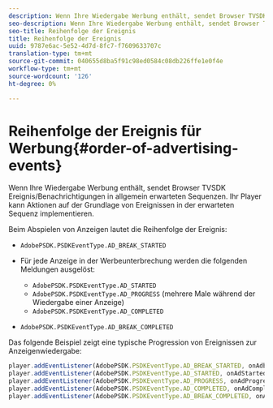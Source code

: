 ```yaml
---
description: Wenn Ihre Wiedergabe Werbung enthält, sendet Browser TVSDK Ereignis/Benachrichtigungen in allgemein erwarteten Sequenzen. Ihr Player kann Aktionen auf der Grundlage von Ereignissen in der erwarteten Sequenz implementieren.
seo-description: Wenn Ihre Wiedergabe Werbung enthält, sendet Browser TVSDK Ereignis/Benachrichtigungen in allgemein erwarteten Sequenzen. Ihr Player kann Aktionen auf der Grundlage von Ereignissen in der erwarteten Sequenz implementieren.
seo-title: Reihenfolge der Ereignis
title: Reihenfolge der Ereignis
uuid: 9787e6ac-5e52-4d7d-8fc7-f7609633707c
translation-type: tm+mt
source-git-commit: 040655d8ba5f91c98ed0584c08db226ffe1e0f4e
workflow-type: tm+mt
source-wordcount: '126'
ht-degree: 0%

---
```



# Reihenfolge der Ereignis für Werbung{#order-of-advertising-events}

Wenn Ihre Wiedergabe Werbung enthält, sendet Browser TVSDK Ereignis/Benachrichtigungen in allgemein erwarteten Sequenzen. Ihr Player kann Aktionen auf der Grundlage von Ereignissen in der erwarteten Sequenz implementieren.

<!--<a id="section_69E3CCBC57BB48399799876E83908348"></a>-->

Beim Abspielen von Anzeigen lautet die Reihenfolge der Ereignis:

* `AdobePSDK.PSDKEventType.AD_BREAK_STARTED`
* Für jede Anzeige in der Werbeunterbrechung werden die folgenden Meldungen ausgelöst:

   * `AdobePSDK.PSDKEventType.AD_STARTED`
   * `AdobePSDK.PSDKEventType.AD_PROGRESS` (mehrere Male während der Wiedergabe einer Anzeige)
   * `AdobePSDK.PSDKEventType.AD_COMPLETED`

* `AdobePSDK.PSDKEventType.AD_BREAK_COMPLETED`

Das folgende Beispiel zeigt eine typische Progression von Ereignissen zur Anzeigenwiedergabe:

```js
player.addEventListener(AdobePSDK.PSDKEventType.AD_BREAK_STARTED, onAdbreakStarted); 
player.addEventListener(AdobePSDK.PSDKEventType.AD_STARTED, onAdStarted); 
player.addEventListener(AdobePSDK.PSDKEventType.AD_PROGRESS, onAdProgress); 
player.addEventListener(AdobePSDK.PSDKEventType.AD_COMPLETED, onAdCompleted); 
player.addEventListener(AdobePSDK.PSDKEventType.AD_BREAK_COMPLETED, onAdbreakCompleted);
```

